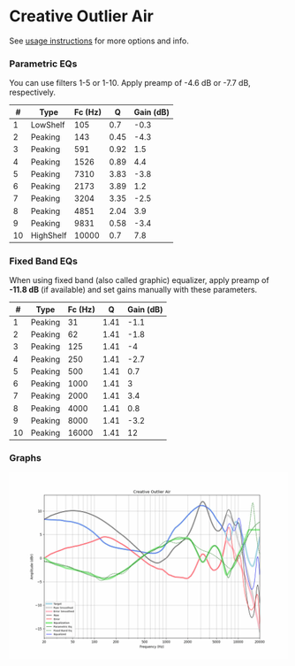 # Creative Outlier Air
See [usage instructions](https://github.com/jaakkopasanen/AutoEq#usage) for more options and info.

### Parametric EQs
You can use filters 1-5 or 1-10. Apply preamp of -4.6 dB or -7.7 dB, respectively.

|   # | Type      |   Fc (Hz) |    Q |   Gain (dB) |
|-----|-----------|-----------|------|-------------|
|   1 | LowShelf  |       105 | 0.7  |        -0.3 |
|   2 | Peaking   |       143 | 0.45 |        -4.3 |
|   3 | Peaking   |       591 | 0.92 |         1.5 |
|   4 | Peaking   |      1526 | 0.89 |         4.4 |
|   5 | Peaking   |      7310 | 3.83 |        -3.8 |
|   6 | Peaking   |      2173 | 3.89 |         1.2 |
|   7 | Peaking   |      3204 | 3.35 |        -2.5 |
|   8 | Peaking   |      4851 | 2.04 |         3.9 |
|   9 | Peaking   |      9831 | 0.58 |        -3.4 |
|  10 | HighShelf |     10000 | 0.7  |         7.8 |

### Fixed Band EQs
When using fixed band (also called graphic) equalizer, apply preamp of **-11.8 dB** (if available) and set gains manually with these parameters.

|   # | Type    |   Fc (Hz) |    Q |   Gain (dB) |
|-----|---------|-----------|------|-------------|
|   1 | Peaking |        31 | 1.41 |        -1.1 |
|   2 | Peaking |        62 | 1.41 |        -1.8 |
|   3 | Peaking |       125 | 1.41 |        -4   |
|   4 | Peaking |       250 | 1.41 |        -2.7 |
|   5 | Peaking |       500 | 1.41 |         0.7 |
|   6 | Peaking |      1000 | 1.41 |         3   |
|   7 | Peaking |      2000 | 1.41 |         3.4 |
|   8 | Peaking |      4000 | 1.41 |         0.8 |
|   9 | Peaking |      8000 | 1.41 |        -3.2 |
|  10 | Peaking |     16000 | 1.41 |        12   |

### Graphs
![](./Creative%20Outlier%20Air.png)
